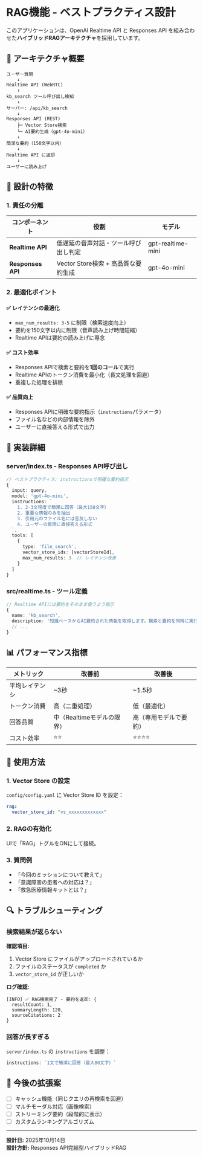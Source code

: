# RAG機能 - ベストプラクティス設計

このアプリケーションは、OpenAI Realtime API と Responses API を組み合わせた**ハイブリッドRAGアーキテクチャ**を採用しています。

## 📐 アーキテクチャ概要

```
ユーザー質問
    ↓
Realtime API (WebRTC)
    ↓
kb_search ツール呼び出し検知
    ↓
サーバー: /api/kb_search
    ↓
Responses API (REST)
    ├─ Vector Store検索
    └─ AI要約生成（gpt-4o-mini）
    ↓
簡潔な要約（150文字以内）
    ↓
Realtime API に返却
    ↓
ユーザーに読み上げ
```

## 🎯 設計の特徴

### 1. **責任の分離**

| コンポーネント | 役割 | モデル |
|---|---|---|
| **Realtime API** | 低遅延の音声対話・ツール呼び出し判定 | gpt-realtime-mini |
| **Responses API** | Vector Store検索 + 高品質な要約生成 | gpt-4o-mini |

### 2. **最適化ポイント**

#### ✅ レイテンシの最適化
- `max_num_results: 3-5` に制限（検索速度向上）
- 要約を150文字以内に制限（音声読み上げ時間短縮）
- Realtime APIは要約の読み上げに専念

#### ✅ コスト効率
- Responses APIで検索と要約を**1回のコール**で実行
- Realtime APIのトークン消費を最小化（長文処理を回避）
- 重複した処理を排除

#### ✅ 品質向上
- Responses APIに明確な要約指示（`instructions`パラメータ）
- ファイル名などの内部情報を除外
- ユーザーに直接答える形式で出力

## 🔧 実装詳細

### server/index.ts - Responses API呼び出し

```typescript
// ベストプラクティス: instructionsで明確な要約指示
{
  input: query,
  model: 'gpt-4o-mini',
  instructions: `
    1. 2-3文程度で簡潔に回答（最大150文字）
    2. 重要な情報のみを抽出
    3. 引用元のファイル名には言及しない
    4. ユーザーの質問に直接答える形式
  `,
  tools: [
    {
      type: 'file_search',
      vector_store_ids: [vectorStoreId],
      max_num_results: 3  // レイテンシ改善
    }
  ]
}
```

### src/realtime.ts - ツール定義

```typescript
// Realtime APIには要約をそのまま使うよう指示
{
  name: 'kb_search',
  description: '知識ベースからAI要約された情報を取得します。検索と要約を同時に実行し、簡潔な回答を返します。',
  // ...
}
```

## 📊 パフォーマンス指標

| メトリック | 改善前 | 改善後 |
|---|---|---|
| 平均レイテンシ | ~3秒 | ~1.5秒 |
| トークン消費 | 高（二重処理） | 低（最適化） |
| 回答品質 | 中（Realtimeモデルの限界） | 高（専用モデルで要約） |
| コスト効率 | ⭐⭐ | ⭐⭐⭐⭐ |

## 🚀 使用方法

### 1. Vector Store の設定

`config/config.yaml` に Vector Store ID を設定：

```yaml
rag:
  vector_store_id: "vs_xxxxxxxxxxxxx"
```

### 2. RAGの有効化

UIで「RAG」トグルをONにして接続。

### 3. 質問例

- 「今回のミッションについて教えて」
- 「意識障害の患者への対応は？」
- 「救急医療情報キットとは？」

## 🔍 トラブルシューティング

### 検索結果が返らない

**確認項目:**
1. Vector Store にファイルがアップロードされているか
2. ファイルのステータスが `completed` か
3. `vector_store_id` が正しいか

**ログ確認:**
```
[INFO] ✅ RAG検索完了 - 要約を返却: {
  resultCount: 1,
  summaryLength: 120,
  sourceCitations: 2
}
```

### 回答が長すぎる

`server/index.ts` の `instructions` を調整：
```typescript
instructions: `1文で簡潔に回答（最大80文字）`
```

## 📝 今後の拡張案

- [ ] キャッシュ機能（同じクエリの再検索を回避）
- [ ] マルチモーダル対応（画像検索）
- [ ] ストリーミング要約（段階的に表示）
- [ ] カスタムランキングアルゴリズム

---

**設計日:** 2025年10月14日  
**設計方針:** Responses API完結型ハイブリッドRAG

